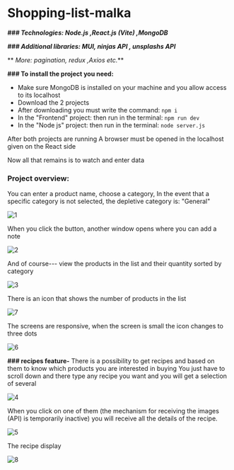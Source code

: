 # Shopping-list-malka
**_### Technologies: Node.js ,React.js (Vite) ,MongoDB_**

**_### Additional libraries:  MUI, ninjas API , unsplashs API_**

** _More: pagination, redux ,Axios etc._**




 **### To install the project you need:**
-  Make sure MongoDB is installed on your machine and you allow access to its localhost
-  Download the 2 projects
-  After downloading you must write the command: 
    `npm i`
-  In the "Frontend" project: then run in the terminal:
    `npm run dev`
-  In the "Node js" project: then run in the terminal:
    `node server.js`

After both projects are running
A browser must be opened in the localhost given on the React side

Now all that remains is to watch and enter data

### **Project overview:**
You can enter a product name, choose a category,
In the event that a specific category is not selected, the depletive category is: "General"

![1](https://github.com/malkaDeutsch/Shopping-list-malka/assets/101219031/e78097a3-5ba1-4e07-af14-2864cf560c9d)

When you click the button, another window opens where you can add a note

![2](https://github.com/malkaDeutsch/Shopping-list-malka/assets/101219031/59dcb19f-e96d-4b0c-91a3-6e7ac4f58a71)

And of course--- view the products in the list and their quantity sorted by category

![3](https://github.com/malkaDeutsch/Shopping-list-malka/assets/101219031/46a6d3c3-b6bc-43d0-909c-d76cde07af43)

There is an icon that shows the number of products in the list

![7](https://github.com/malkaDeutsch/Shopping-list-malka/assets/101219031/e5c9546f-43be-4bde-8f1a-e32122c69e2a)


The screens are responsive, when the screen is small the icon changes to three dots

![6](https://github.com/malkaDeutsch/Shopping-list-malka/assets/101219031/853d9cd5-8298-4a00-8843-978f1c7e7690)

**### recipes feature-**
There is a possibility to get recipes and based on them to know which products you are interested in buying
You just have to scroll down and there type any recipe you want and you will get a selection of several

![4](https://github.com/malkaDeutsch/Shopping-list-malka/assets/101219031/c7fe3b87-8c3b-43a9-abb8-f0e11f1906d6)

When you click on one of them (the mechanism for receiving the images (API) is temporarily inactive) you will receive all the details of the recipe.

![5](https://github.com/malkaDeutsch/Shopping-list-malka/assets/101219031/94ee1a1a-3e86-446b-be93-be83a5a2b586)

The recipe display

![8](https://github.com/malkaDeutsch/Shopping-list-malka/assets/101219031/9f8e921b-82d9-493c-9931-49545076ecde)


